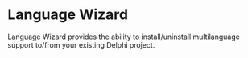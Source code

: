 # Language Wizard

Language Wizard provides the ability to install/uninstall multilanguage support to/from your existing Delphi project.